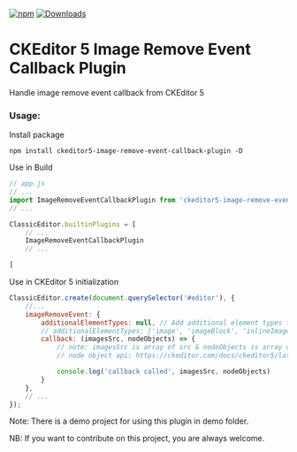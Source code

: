 [![npm](https://img.shields.io/npm/v/ckeditor5-image-remove-event-callback-plugin.svg)](https://www.npmjs.com/package/ckeditor5-image-remove-event-callback-plugin) [![Downloads](https://img.shields.io/npm/dt/ckeditor5-image-remove-event-callback-plugin.svg)](https://www.npmjs.com/package/ckeditor5-image-remove-event-callback-plugin)

# CKEditor 5 Image Remove Event Callback Plugin

Handle image remove event callback from CKEditor 5

### Usage:

Install package

```
npm install ckeditor5-image-remove-event-callback-plugin -D
```


Use in Build

```js
// app.js
// ...
import ImageRemoveEventCallbackPlugin from 'ckeditor5-image-remove-event-callback-plugin'; // Add this
// ...

ClassicEditor.builtinPlugins = [
    // ...
    ImageRemoveEventCallbackPlugin
    // ...

]
```
Use in CKEditor 5 initialization
```js
ClassicEditor.create(document.querySelector('#editor'), {
    //... 
    imageRemoveEvent: {
        additionalElementTypes: null, // Add additional element types to invoke callback events. Default is null and it's not required. Already included ['image','imageBlock','inlineImage']
        // additionalElementTypes: ['image', 'imageBlock', 'inlineImage'], // Demo to write additional element types
        callback: (imagesSrc, nodeObjects) => {
            // note: imagesSrc is array of src & nodeObjects is array of nodeObject
            // node object api: https://ckeditor.com/docs/ckeditor5/latest/api/module_engine_model_node-Node.html

            console.log('callback called', imagesSrc, nodeObjects)
        }
    },
    // ...
});
```

Note: There is a demo project for using this plugin in demo folder.

NB: If you want to contribute on this project, you are always welcome. 
